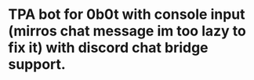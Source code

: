 # TPA bot for 0b0t with console input (mirros chat message im too lazy to fix it) with discord chat bridge support.
